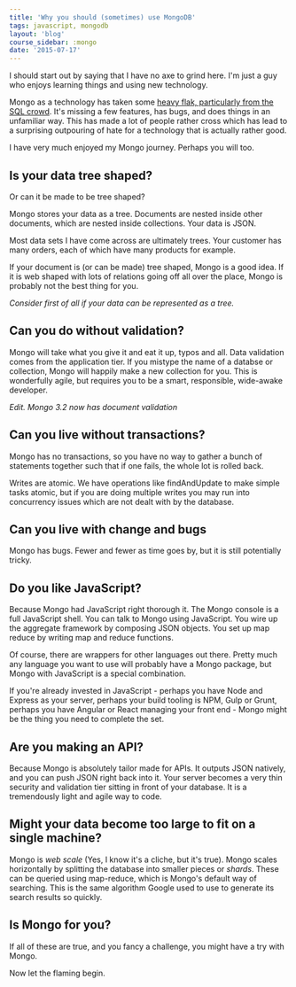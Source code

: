 ```yaml
---
title: 'Why you should (sometimes) use MongoDB'
tags: javascript, mongodb
layout: 'blog'
course_sidebar: :mongo
date: '2015-07-17'
---
```


I should start out by saying that I have no axe to grind here. I'm just a guy who enjoys learning things and using new technology.

Mongo as a technology has taken some <a href="https://www.youtube.com/watch?v=b2F-DItXtZs" target="_blank">heavy flak, particularly from the SQL crowd</a>. It's missing a few features, has bugs, and does things in an unfamiliar way. This has made a lot of people rather cross which has lead to a surprising outpouring of hate for a technology that is actually rather good.

I have very much enjoyed my Mongo journey. Perhaps you will too.

## Is your data tree shaped?

Or can it be made to be tree shaped?

Mongo stores your data as a tree. Documents are nested inside other documents, which are nested inside collections. Your data is JSON.

Most data sets I have come across are ultimately trees. Your customer has many orders, each of which have many products for example.

If your document is (or can be made) tree shaped, Mongo is a good idea. If it is web shaped with lots of relations going off all over the place, Mongo is probably not the best thing for you.

_Consider first of all if your data can be represented as a tree._

## Can you do without validation?

Mongo will take what you give it and eat it up, typos and all. Data validation comes from the application tier. If you mistype the name of a databse or collection, Mongo will happily make a new collection for you. This is wonderfully agile, but requires you to be a smart, responsible, wide-awake developer.

_Edit. Mongo 3.2 now has document validation_

## Can you live without transactions?

Mongo has no transactions, so you have no way to gather a bunch of statements together such that if one fails, the whole lot is rolled back.

Writes are atomic. We have operations like findAndUpdate to make simple tasks atomic, but if you are doing multiple writes you may run into concurrency issues which are not dealt with by the database.

## Can you live with change and bugs

Mongo has bugs. Fewer and fewer as time goes by, but it is still potentially tricky.

## Do you like JavaScript?

Because Mongo had JavaScript right thorough it. The Mongo console is a full JavaScript shell. You can talk to Mongo using JavaScript. You wire up the aggregate framework by composing JSON objects. You set up map reduce by writing map and reduce functions.

Of course, there are wrappers for other languages out there. Pretty much any language you want to use will probably have a Mongo package, but Mongo with JavaScript is a special combination.

If you're already invested in JavaScript - perhaps you have Node and Express as your server, perhaps your build tooling is NPM, Gulp or Grunt, perhaps you have Angular or React managing your front end - Mongo might be the thing you need to complete the set.

## Are you making an API?

Because Mongo is absolutely tailor made for APIs. It outputs JSON natively, and you can push JSON right back into it. Your server becomes a very thin security and validation tier sitting in front of your database. It is a tremendously light and agile way to code.

## Might your data become too large to fit on a single machine?

Mongo is _web scale_ (Yes, I know it's a cliche, but it's true). Mongo scales horizontally by splitting the database into smaller pieces or _shards_. These can be queried using map-reduce, which is Mongo's default way of searching. This is the same algorithm Google used to use to generate its search results so quickly.

## Is Mongo for you?

If all of these are true, and you fancy a challenge, you might have a try with Mongo.

Now let the flaming begin.
